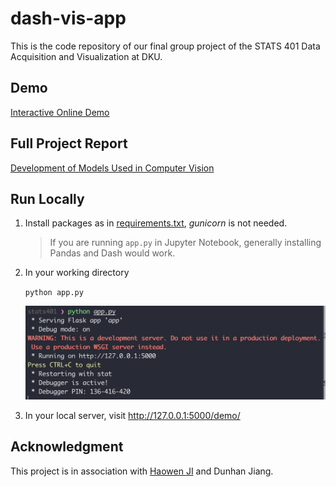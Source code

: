 # dash-vis-app

This is the code repository of our final group project of the STATS 401 Data Acquisition and Visualization at DKU. 

## Demo

[Interactive Online Demo](https://dashvisproject.herokuapp.com/demo)

## Full Project Report

[Development of Models Used in Computer Vision](https://jason5306.github.io/2022/10/25/Data%20Visualization%20Project-Development%20of%20Models%20Used%20in%20Computer%20Vision/)

## Run Locally

1. Install packages as in [requirements.txt](https://github.com/jason5306/dash-vis-app/blob/main/requirements.txt), *gunicorn* is not needed.

   > If you are running `app.py` in Jupyter Notebook, generally installing Pandas and Dash would work.

2. In your working directory

   `python app.py`

   ![Screen Shot 2022-10-25 at 19.40.30](https://github.com/jason5306/dash-vis-app/blob/main/README/Screen%20Shot%202022-10-25%20at%2019.40.30.png?raw=true)

3. In your local server, visit http://127.0.0.1:5000/demo/

## Acknowledgment

This project is in association with [Haowen JI](https://github.com/Haowen-Ji) and Dunhan Jiang.
